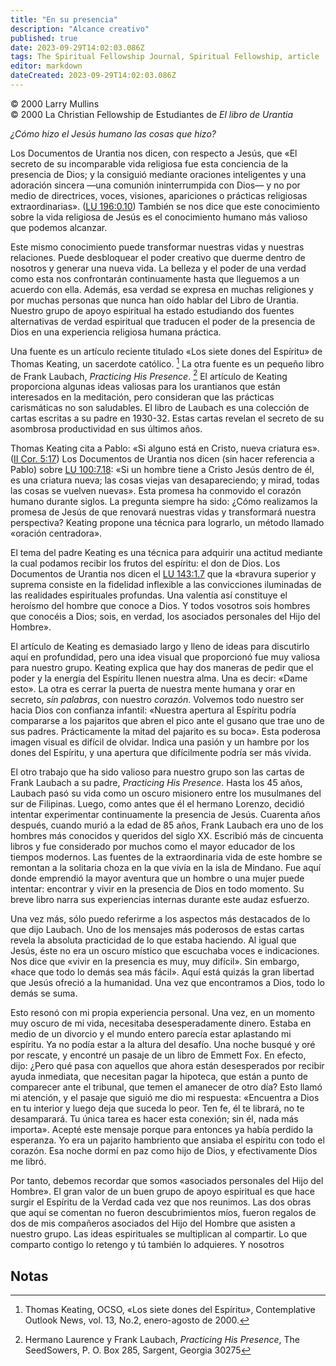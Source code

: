 ```yaml
---
title: "En su presencia"
description: "Alcance creativo"
published: true
date: 2023-09-29T14:02:03.086Z
tags: The Spiritual Fellowship Journal, Spiritual Fellowship, article
editor: markdown
dateCreated: 2023-09-29T14:02:03.086Z
---
```


<p class="v-card v-sheet theme--light grey lighten-3 px-2">© 2000 Larry Mullins<br>© 2000 La Christian Fellowship de Estudiantes de <i>El libro de Urantia</i></p>


_¿Cómo hizo el Jesús humano las cosas que hizo?_

Los Documentos de Urantia nos dicen, con respecto a Jesús, que «El secreto de su incomparable vida religiosa fue esta conciencia de la presencia de Dios; y la consiguió mediante oraciones inteligentes y una adoración sincera —una comunión ininterrumpida con Dios— y no por medio de directrices, voces, visiones, apariciones o prácticas religiosas extraordinarias». ([LU 196:0.10](/es/The_Urantia_Book/196#p0_10)) También se nos dice que este conocimiento sobre la vida religiosa de Jesús es el conocimiento humano más valioso que podemos alcanzar.

Este mismo conocimiento puede transformar nuestras vidas y nuestras relaciones. Puede desbloquear el poder creativo que duerme dentro de nosotros y generar una nueva vida. La belleza y el poder de una verdad como esta nos confrontarán continuamente hasta que lleguemos a un acuerdo con ella. Además, esa verdad se expresa en muchas religiones y por muchas personas que nunca han oído hablar del Libro de Urantia. Nuestro grupo de apoyo espiritual ha estado estudiando dos fuentes alternativas de verdad espiritual que traducen el poder de la presencia de Dios en una experiencia religiosa humana práctica.

Una fuente es un artículo reciente titulado «Los siete dones del Espíritu» de Thomas Keating, un sacerdote católico. [^1] La otra fuente es un pequeño libro de Frank Laubach, _Practicing His Presence_. [^2] El artículo de Keating proporciona algunas ideas valiosas para los urantianos que están interesados en la meditación, pero consideran que las prácticas carismáticas no son saludables. El libro de Laubach es una colección de cartas escritas a su padre en 1930-32. Estas cartas revelan el secreto de su asombrosa productividad en sus últimos años.

Thomas Keating cita a Pablo: «Si alguno está en Cristo, nueva criatura es». ([II Cor. 5:17](/es/Bible/2_Corinthians/5#v17)) Los Documentos de Urantia nos dicen (sin hacer referencia a Pablo) sobre [LU 100:7.18](/es/The_Urantia_Book/100#p7_18): «Si un hombre tiene a Cristo Jesús dentro de él, es una criatura nueva; las cosas viejas van desapareciendo; y mirad, todas las cosas se vuelven nuevas». Esta promesa ha conmovido el corazón humano durante siglos. La pregunta siempre ha sido: ¿Cómo realizamos la promesa de Jesús de que renovará nuestras vidas y transformará nuestra perspectiva? Keating propone una técnica para lograrlo, un método llamado «oración centradora».

El tema del padre Keating es una técnica para adquirir una actitud mediante la cual podamos recibir los frutos del espíritu: el don de Dios. Los Documentos de Urantia nos dicen el [LU 143:1.7](/es/The_Urantia_Book/143#p1_7) que la «bravura superior y suprema consiste en la fidelidad inflexible a las convicciones iluminadas de las realidades espirituales profundas. Una valentía así constituye el heroísmo del hombre que conoce a Dios. Y todos vosotros sois hombres que conocéis a Dios; sois, en verdad, los asociados personales del Hijo del Hombre».

El artículo de Keating es demasiado largo y lleno de ideas para discutirlo aquí en profundidad, pero una idea visual que proporcionó fue muy valiosa para nuestro grupo. Keating explica que hay dos maneras de pedir que el poder y la energía del Espíritu llenen nuestra alma. Una es decir: «Dame esto». La otra es cerrar la puerta de nuestra mente humana y orar en secreto, _sin palabras_, con nuestro _corazón_. Volvemos todo nuestro ser hacia Dios con confianza infantil: «Nuestra apertura al Espíritu podría compararse a los pajaritos que abren el pico ante el gusano que trae uno de sus padres. Prácticamente la mitad del pajarito es su boca». Esta poderosa imagen visual es difícil de olvidar. Indica una pasión y un hambre por los dones del Espíritu, y una apertura que difícilmente podría ser más vívida.

El otro trabajo que ha sido valioso para nuestro grupo son las cartas de Frank Laubach a su padre, _Practicing His Presence_. Hasta los 45 años, Laubach pasó su vida como un oscuro misionero entre los musulmanes del sur de Filipinas. Luego, como antes que él el hermano Lorenzo, decidió intentar experimentar continuamente la presencia de Jesús. Cuarenta años después, cuando murió a la edad de 85 años, Frank Laubach era uno de los hombres más conocidos y queridos del siglo XX. Escribió más de cincuenta libros y fue considerado por muchos como el mayor educador de los tiempos modernos. Las fuentes de la extraordinaria vida de este hombre se remontan a la solitaria choza en la que vivía en la isla de Mindano. Fue aquí donde emprendió la mayor aventura que un hombre o una mujer puede intentar: encontrar y vivir en la presencia de Dios en todo momento. Su breve libro narra sus experiencias internas durante este audaz esfuerzo.

Una vez más, sólo puedo referirme a los aspectos más destacados de lo que dijo Laubach. Uno de los mensajes más poderosos de estas cartas revela la absoluta practicidad de lo que estaba haciendo. Al igual que Jesús, éste no era un oscuro místico que escuchaba voces e indicaciones. Nos dice que «vivir en la presencia es muy, muy difícil». Sin embargo, «hace que todo lo demás sea más fácil». Aquí está quizás la gran libertad que Jesús ofreció a la humanidad. Una vez que encontramos a Dios, todo lo demás se suma.

Esto resonó con mi propia experiencia personal. Una vez, en un momento muy oscuro de mi vida, necesitaba desesperadamente dinero. Estaba en medio de un divorcio y el mundo entero parecía estar aplastando mi espíritu. Ya no podía estar a la altura del desafío. Una noche busqué y oré por rescate, y encontré un pasaje de un libro de Emmett Fox. En efecto, dijo: ¿Pero qué pasa con aquellos que ahora están desesperados por recibir ayuda inmediata, que necesitan pagar la hipoteca, que están a punto de comparecer ante el tribunal, que temen el amanecer de otro día? Esto llamó mi atención, y el pasaje que siguió me dio mi respuesta: «Encuentra a Dios en tu interior y luego deja que suceda lo peor. Ten fe, él te librará, no te desamparará. Tu única tarea es hacer esta conexión; sin él, nada más importa». Acepté este mensaje porque para entonces ya había perdido la esperanza. Yo era un pajarito hambriento que ansiaba el espíritu con todo el corazón. Esa noche dormí en paz como hijo de Dios, y efectivamente Dios me libró.

Por tanto, debemos recordar que somos «asociados personales del Hijo del Hombre». El gran valor de un buen grupo de apoyo espiritual es que hace surgir el Espíritu de la Verdad cada vez que nos reunimos. Las dos obras que aquí se comentan no fueron descubrimientos míos, fueron regalos de dos de mis compañeros asociados del Hijo del Hombre que asisten a nuestro grupo. Las ideas espirituales se multiplican al compartir. Lo que comparto contigo lo retengo y tú también lo adquieres. Y nosotros



## Notas

[^1]: Thomas Keating, OCSO, «Los siete dones del Espíritu», Contemplative Outlook News, vol. 13, No.2, enero-agosto de 2000.

[^2]: Hermano Laurence y Frank Laubach, _Practicing His Presence_, The SeedSowers, P. O. Box 285, Sargent, Georgia 30275